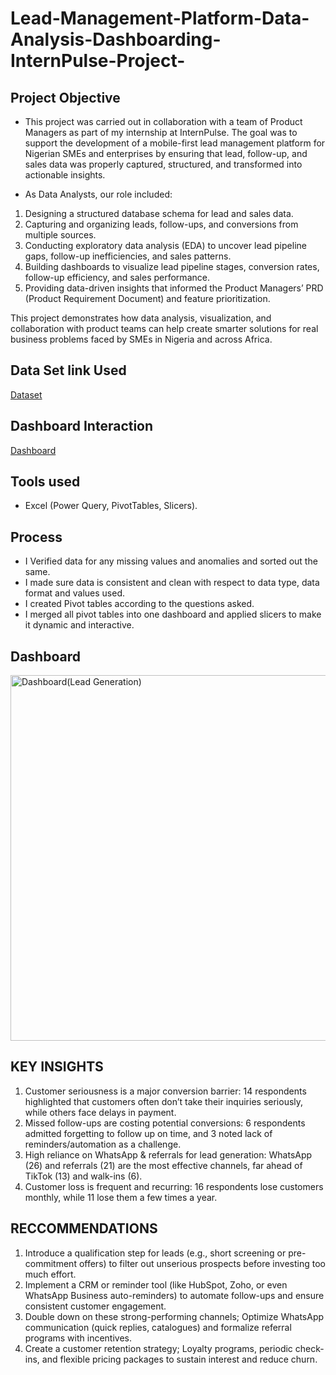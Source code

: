 # Lead-Management-Platform-Data-Analysis-Dashboarding-InternPulse-Project-
## Project Objective
- This project was carried out in collaboration with a team of Product Managers as part of my internship at InternPulse. The goal was to support the development of a mobile-first lead management platform for Nigerian SMEs and enterprises by ensuring that lead, follow-up, and sales data was properly captured, structured, and transformed into actionable insights.

- As Data Analysts, our role included:
1. Designing a structured database schema for lead and sales data.
2. Capturing and organizing leads, follow-ups, and conversions from multiple sources.
3. Conducting exploratory data analysis (EDA) to uncover lead pipeline gaps, follow-up inefficiencies, and sales patterns.
4. Building dashboards to visualize lead pipeline stages, conversion rates, follow-up efficiency, and sales performance.
5. Providing data-driven insights that informed the Product Managers’ PRD (Product Requirement Document) and feature prioritization.

This project demonstrates how data analysis, visualization, and collaboration with product teams can help create smarter solutions for real business problems faced by SMEs in Nigeria and across Africa.
## Data Set link Used
[Dataset](https://github.com/Haywhydave/Lead-Management-Platform-Data-Analysis-Dashboarding-InternPulse-Project-/blob/main/Survey%20Responses.xlsx)

## Dashboard Interaction
[Dashboard](https://github.com/Haywhydave/Lead-Management-Platform-Data-Analysis-Dashboarding-InternPulse-Project-/blob/main/Dashboard(Lead%20Generation).png)
## Tools used
-	Excel (Power Query, PivotTables, Slicers).
## Process
- I Verified data for any missing values and anomalies and sorted out the same.
- I made sure data is consistent and clean with respect to data type, data format and values used.
- I created Pivot tables according to the questions asked.
- I merged all pivot tables into one dashboard and applied slicers to make it dynamic and interactive.

## Dashboard
<img width="1118" height="585" alt="Dashboard(Lead Generation)" src="https://github.com/user-attachments/assets/8ce4a2ee-9069-4fff-afbb-611023c2d8ce" />

 
## KEY INSIGHTS
1. Customer seriousness is a major conversion barrier: 14 respondents highlighted that customers often don’t take their inquiries seriously, while others face delays in payment.
2. Missed follow-ups are costing potential conversions: 6 respondents admitted forgetting to follow up on time, and 3 noted lack of reminders/automation as a challenge.
3. High reliance on WhatsApp & referrals for lead generation: WhatsApp (26) and referrals (21) are the most effective channels, far ahead of TikTok (13) and walk-ins (6).
4. Customer loss is frequent and recurring: 16 respondents lose customers monthly, while 11 lose them a few times a year.

## RECCOMMENDATIONS
1. Introduce a qualification step for leads (e.g., short screening or pre-commitment offers) to filter out unserious prospects before investing too much effort.
2. Implement a CRM or reminder tool (like HubSpot, Zoho, or even WhatsApp Business auto-reminders) to automate follow-ups and ensure consistent customer engagement.
3. Double down on these strong-performing channels; Optimize WhatsApp communication (quick replies, catalogues) and formalize referral programs with incentives.
4. Create a customer retention strategy; Loyalty programs, periodic check-ins, and flexible pricing packages to sustain interest and reduce churn.
